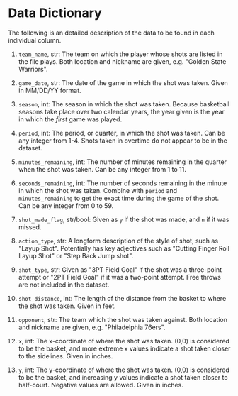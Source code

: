# Data Dictionary

The following is an detailed description of the data to be found in each individual column.

1. `team_name`, str: The team on which the player whose shots are listed in the file plays. Both location and nickname are given, e.g. "Golden State Warriors".

2. `game_date`, str: The date of the game in which the shot was taken. Given in MM/DD/YY format.

3. `season`, int: The season in which the shot was taken. Because basketball seasons take place over two calendar years, the year given is the year in which the *first* game was played.

4. `period`, int: The period, or quarter, in which the shot was taken. Can be any integer from 1-4. Shots taken in overtime do not appear to be in the dataset.

5. `minutes_remaining`, int: The number of minutes remaining in the quarter when the shot was taken. Can be any integer from 1 to 11.

6. `seconds_remaining`, int: The number of seconds remaining in the minute in which the shot was taken. Combine with `period` and `minutes_remaining` to get the exact time during the game of the shot. Can be any integer from 0 to 59.

7. `shot_made_flag`, str/bool: Given as `y` if the shot was made, and `n` if it was missed.

8. `action_type`, str: A longform description of the style of shot, such as "Layup Shot". Potentially has key adjectives such as "Cutting Finger Roll Layup Shot" or "Step Back Jump shot".

9. `shot_type`, str: Given as "3PT Field Goal" if the shot was a three-point attempt or "2PT Field Goal" if it was a two-point attempt. Free throws are not included in the dataset.

10. `shot_distance`, int: The length of the distance from the basket to where the shot was taken. Given in feet.

11. `opponent`, str: The team which the shot was taken against. Both location and nickname are given, e.g. "Philadelphia 76ers".

12. `x`, int: The x-coordinate of where the shot was taken. (0,0) is considered to be the basket, and more extreme x values indicate a shot taken closer to the sidelines. Given in inches.

13. `y`, int: The y-coordinate of where the shot was taken. (0,0) is considered to be the basket, and increasing y values indicate a shot taken closer to half-court. Negative values are allowed. Given in inches.
